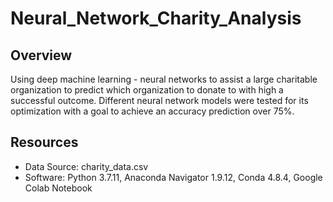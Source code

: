 # Neural_Network_Charity_Analysis
## Overview
Using deep machine learning - neural networks to assist a large charitable organization to predict which organization to donate to with high a successful outcome. Different neural network models were tested for its optimization with a goal to achieve an accuracy prediction over 75%.

## Resources
* Data Source: charity_data.csv
* Software: Python 3.7.11, Anaconda Navigator 1.9.12, Conda 4.8.4, Google Colab Notebook 
